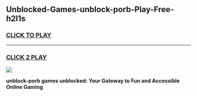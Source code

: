 
## Unblocked-Games-unblock-porb-Play-Free-h2l1s
<h3>
<a href="https://premium76.site?title=unblock-porb&ref=23A">CLICK TO PLAY</a></h3>
<hr>

<h3>
<a href="https://premium76.site?title=unblock-porb&ref=23A">CLICK 2 PLAY</a>
  
</h3>

<a href="https://premium76.site?title=unblock-porb&ref=23A"><img src="https://clearcache.store/games.png"></a>


**unblock-porb games unblocked: Your Gateway to Fun and Accessible Online Gaming**
